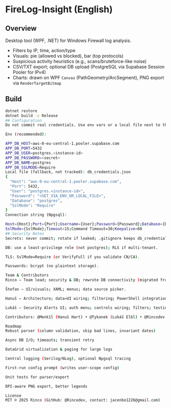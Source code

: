 # FireLog-Insight (English)

## Overview
Desktop tool (WPF, .NET) for Windows Firewall log analysis.
- Filters by IP, time, action/type
- Visuals: pie (allowed vs blocked), bar (top protocols)
- Suspicious activity heuristics (e.g., scans/bruteforce-like noise)
- CSV/TXT export; optional DB upload (PostgreSQL via Supabase Session Pooler for IPv4)
- Charts: drawn on WPF `Canvas` (PathGeometry/ArcSegment), PNG export via `RenderTargetBitmap`

## Build
```bash
dotnet restore
dotnet build -c Release
## Configuration
Do not commit real credentials. Use env vars or a local file next to the executable.

Env (recommended):

APP_DB_HOST=aws-0-eu-central-1.pooler.supabase.com
APP_DB_PORT=5432
APP_DB_USER=postgres.<instance-id>
APP_DB_PASSWORD=<secret>
APP_DB_NAME=postgres
APP_DB_SSLMODE=Require
Local file (fallback, not tracked): db_credentials.json
{
  "Host": "aws-0-eu-central-1.pooler.supabase.com",
  "Port": 5432,
  "User": "postgres.<instance-id>",
  "Password": "<SET_VIA_ENV_OR_LOCAL_FILE>",
  "Database": "postgres",
  "SslMode": "Require"
}
Connection string (Npgsql):

Host={Host};Port={Port};Username={User};Password={Password};Database={Database};
SslMode={SslMode};Timeout=15;Command Timeout=30;Keepalive=60
## Security Notes
Secrets: never commit; rotate if leaked; .gitignore keeps db_credentials.json out of VCS.

DB: use a least-privilege role (not postgres); RLS if multi-tenant.

TLS: SslMode=Require (or VerifyFull if you validate CN/CA).

Passwords: bcrypt (no plaintext storage).

Team & Contributors
Rinco — Team lead; security & DB; rewrote DB connectivity (migrated from hardcoded school DB); parsing & exports; charts; testing.

Štefan — UI/visuals; XAML; menus; data source picker.

Hanuš — Architecture; data↔UI wiring; filtering; PowerShell integration; DB extract; testing.

Lukáš — Security Alerts UI; auth menu; controls wiring; filters; testing.

Contributors: @Menk1l (Hanuš Hart) • @Tykanek (Lukáš Elbl) • @Rincodev (Rinco) • @Just-Kurumi (Kurumi)

Roadmap
Robust parser (column validation, skip bad lines, invariant dates)

Async DB I/O; timeouts; transient retry

DataGrid virtualization & paging for large logs

Central logging (Serilog/NLog), optional Npgsql tracing

First-run config prompt (writes user-scope config)

Unit tests for parser/export

DPI-aware PNG export, better legends

License
MIT © 2025 Rinco (GitHub: @Rincodev, contact: jacenbo1226@gmail.com)
